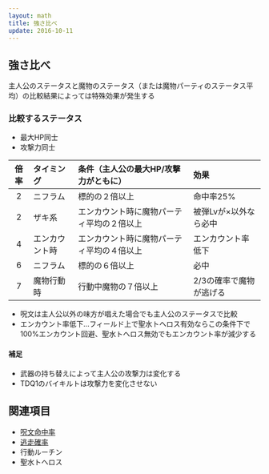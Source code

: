 ```yaml
---
layout: math
title: 強さ比べ
update: 2016-10-11
---
```


## 強さ比べ

主人公のステータスと魔物のステータス（または魔物パーティのステータス平均）の比較結果によっては特殊効果が発生する

### 比較するステータス

* 最大HP同士
* 攻撃力同士

| 倍率 | タイミング     | 条件（主人公の最大HP/攻撃力がともに）      | 効果                    |
|:----:|:---------------|:-------------------------------------------|:------------------------|
|  2   | ニフラム       | 標的の２倍以上                             | 命中率25%               |
|  2   | ザキ系         | エンカウント時に魔物パーティ平均の２倍以上 | 被弾Lvが×以外なら必中  |
|  4   | エンカウント時 | エンカウント時に魔物パーティ平均の４倍以上 | エンカウント率低下      |
|  6   | ニフラム       | 標的の６倍以上                             | 必中                    |
|  7   | 魔物行動時     | 行動中魔物の７倍以上                       | 2/3の確率で魔物が逃げる |

* 呪文は主人公以外の味方が唱えた場合でも主人公のステータスで比較
* エンカウント率低下…フィールド上で聖水トヘロス有効ならこの条件下で100%エンカウント回避、聖水トヘロス無効でもエンカウント率が減少する

#### 補足

* 武器の持ち替えによって主人公の攻撃力は変化する
* TDQ1のバイキルトは攻撃力を変化させない


## 関連項目

* [呪文命中率](spell_hit_rate)
* [逃走確率](escape)
* 行動ルーチン
* 聖水トヘロス
